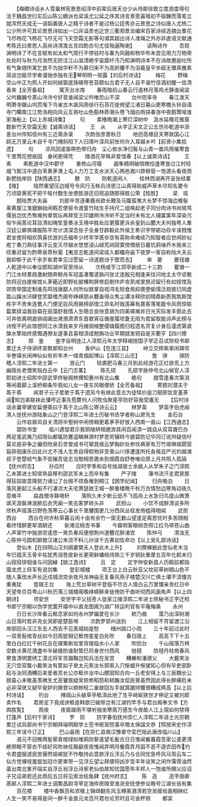 <!-- { "loadSidebar": true } -->
　　【梅礀诗话乡人雪巢林宪景思绍淳中前辈后居天台少从侍郞徐敦立度游度得句法于魏昌世衍实后山陈公嫡派也梁溪尤公延之序其诗言景思喜哦初不锻錬而落笔立就浑然天成无一语蹈袭唐人之精于诗者不是过杨公廷秀亦云景思之诗似唐人尤杨二公少所许可其论景思诗如出一口非溢羙也近世三衢郑景龙编宋百家诗续选摘出羣花飞尽杨花飞杨花飞尽无可飞天空霜无影等句谓其超出诗人准绳之外亦非虗语文献通考陈氏曰景思人高尚诗清澹五言四韵古句尤佳殆逼陶谢】
　　读陶诗作
　　吾观渊明诗了不在言赋有如太和气周行不停驻时与春为风融和物华布未尝见用力万物荣处处时与秋为月浩然无防注江山滋清絶宇宙靡纤汚乃知渊明诗本不在诗故邂逅吐所有气象随所寓乞食不为拙华轩不为慕归来不为高折腰不为沮羲皇平歩超无懐真雅素简谈岂能尽学者谩驰歩独有无琴明明一斑露【刘后村诗话】
　　梅花
　　野梅空山中正为照人开如何緑窗底珠暎带苍苔颇似古君子无人自不谐竹径酒初醒一信清香来【全芳备祖】
　　寓天台水南
　　春雨暗前山春云行逺林月落鸡犬静谁闻梁父吟巍巍兮髙山泠泠兮好音谁闻梁父吟唯恐山不深
　　台州兜率寺
　　春江泼天明萧寺踞山坞荒堦下鸟雀古木飒风雨徐行石苔花徙倚望江渚日暮山更寒檐头铃自语寺门矙南江江势浩相向风云互吞吐山色豁林莽潮头卷飞烟白雨挟春涨中夜鹅鹜喧谁家海船上【以上赤城诗集】
　　句
　　柔橹晩潮上寒灯深树中　汲水延晚花推窗数新竹天空霜无影【诚斋诗话】
　　王　从
　　从字正夫文正公五世孙乾道中添差台州倅知信州有三近斋余录
　　次韵张彦晋秋日
　　地迥高楼目天寒故国心江鸥无万里云木自千寻门掩斜阳下人归落叶深风前怅何许入耳越乡吟【前贤小集拾遗】
　　句
　　凉风回逺笛暝色带归舟　尘心依水净归鬓与山青一畨风雨催寒食千里莺花想故园　身闲更得凭
　　陵酒花早殊非爱惜春【以上诚斋诗话】
　　王　素
　　素乾道中汉中郡守
　　重修山河堰
　　画隼精明破晓暾恰逢寒食过江村轻烟飞絮汉中道白苇黄茅渭上屯人力万工支水派天心两邑漑川原柳营一饱源头看夜雨新肥拍岸防【陕西通志】
　　滕　防
　　防乾道闲人
　　桂林西湖再开呈张经畧【维】
　　隐然重望压边城号令风行玉帐兵诗思江山真得助威声草木尽知名要令万顷窥黄宪不把千畦付麴生坐使胜游还旧观追随那得胜公荣【桂胜】
　　梁　竤
　　题陆贾大夫庙
　　刘郎辛苦逐秦鹿尚欲长鞭及马腹蛮夷大长梦不惊海边椎髻乘黄屋江淮貔貅始闲暇忍使驱令渡篁竹陆生手持尺二组唤起老子同分肉诗书尚晓骂儒翁岂忧杰骜难拘束筑坛再拜受王印雄辨泠泠听不足当时未有北人辅畱寓年深染污俗乍闻髙论耳目清如掩笙篁奏冰玉境中胜处应更履更泝余皇到山麓大夫何独粤人重汉廷公卿俱竦服陈平竒计湏深念张子全身甘辟糓此外侯王希识字带砺功存半诛戮惟君坐使将相欢燕喜优游刘氏福年少终军学髙歩空有英称命难续乃知智者应世闲妙似庖丁奏刀熟往事浮云变灭尽越水悠悠浸山緑荒祠寂寞傍僧居日暮饥鸦噪乔木我来三叹重迟留为酌寒泉荐秋菊【夷坚志乾道间梁竤入都檥舟庙下夜梦一客自称陆大夫云我抑郁于此千余岁矣君幸见过愿留一诗遂题诗于壁而去】
　　单　夔
　　夔钱塘人乾道中以奉议郎知湖州官至侍从
　　次杨咸亨江郊亭新成二十三韵
　　瞿塘一门江水倾羣趋激射随奔鲸舟车冠盖凑蜀道孰问张丈连殷兄相逢来往问地主太守讵敢防将迎白崖候馆乆茅蕝近即野处披榛荆屏修启剔作庐舎夙戒里旅迟留行有如授馆及郊劳举国定制谁先鸣钱唐鄙人何所似抵掌自视鸿毛轻食焉抑畏堕偷懦泛观彼已同虚盈山蹊水浒肆登赏靡嗜杰阁夸峥嵘朋从簪盍得众隽尘谭冰释欣初晴鼎新质我筑斯馆栋宇不贵朱连甍入门便足庇风雨揭榜郤借江郊名时哉莲幕有嘉客落笔能令风雨惊联篇累牍溢我目粲在丽藻舒我情人生晤合良快意胡为四美嗟难并日光天际发丰蔀此去可并依离明直排阊阖出滟滪肃肃东首歌宵征循崖履坦夐无阻为君留取能诗声此榜与诗傥不朽此馆想同江水清我来岁月媿销缩整缨辑履图归程遗名肎复计身后谨虑第虞槃水擎始终感慨遇僚友遂事且喜相湏成勉旃功业早期就发轫自是天衢亨【四川摠志】
　　郑　鉴
　　鉴字自明连江人淳熙元年太学释褐授国子学正召试除校书郞累迁太子侍讲终宣敎郞知台州
　　香炉山【在连江县】
　　峙立交辉紫翠闲疎帘半巻镇长闲神仙似有祈年术一缕青烟起博山【淳熙三山志】
　　詹　骙
　　骙防稽人淳熙二年进士第一
　　游云门
　　轻裘肥马春三月到此经游花正红欲觅上方幽隐处老僧笑指白云中【云门志畧】
　　陈孔硕
　　孔硕字肤仲号北山候官人淳熙初进士绍熙中邵武宰终秘阁修撰知惠州有北山集
　　絶句
　　腊雪逢春次第消等闲着脚上溪桥柳条毕竟如儿女一夜东风眼便娇【全芳备祖】
　　寄题刘潜夫于蒍于斋
　　闻昔子元子爱歌于蒍于遗风今有继此意古为徒犊价逾刀劒原饴变堇荼闻知岂弟联袂此懽呼近事先苞篚何人问牧刍聚星亭防好容我受廛无
　　【后村诗话余曩宰建安扁便斋曰于蒍于北山陈公寄诗云云】
　　林梦英
　　梦英字伯虎闽清人徙抚州游陆象山之门登淳熙二年进士历秘书丞学者称山房先生
　　金石台
　　云作岩扉风自关清阴半壑树中闲傍厢更着茅亭好放入西南一面山【江西通志】
　　碧防书堂
　　临川遇邹君示我铜陵辨相邀游其闲百闻湏一践自从双耳聋巳办两足茧武夷乃招隠仙都辄防蹇遥睇麻源村梦思劳辗转今披碧防记华冈订讹舛疑信吁莫论是非争之褊但欣泉石竒堂成书可辇晁侯云梦胸妙处参坟典家有万竹坡琳琅閟营翦徘徊康乐旧此兴尤不浅人生贵自得假物非至善山川侈遭逢所托各偕显严光钓越滩叔子登楚岘气象不低摧吾徒志当勉相思邀未到烟霞自舒巻唯应原上月共照人孤狷【抚州府志】
　　孙应时
　　应时字季和自号烛湖居士余姚人从学朱子之门淳熙乙未第进士知常熟县移判邵武军未上而卒有集
　　严子陵
　　簿书流汗走君房那得狂奴故意降努力诸公了台阁不烦鱼雁到桐江【困学纪闻】
　　归舟晚泊
　　日落风更起江头船不行凄凉大夫宅萧瑟故王城一醉重楼晩千秋万古情愁边寒角动夜久意难平
　　益昌僧寺静境轩
　　落照久未夕断云低不飞孤舟上水急归鸟度山微萧飒天涯鬓淋浪醉后衣凭阑一笑去客梦转头非
　　武担山
　　小饮不成醉清谈多所欣秋声摇落日野色荡寒云心事长千里腰围更几分西风丛桂发倚槛得相闻
　　武担西台
　　西台在何许秋草暮云闲十亩有余竹一窗无数山望逺足离思忧时多苦顔相看终惜醉更挈酒缾还
　　新滩见桃杏书事
　　今晨明客眼桃杏照江红鸟哢苍山曲人声翠竹中独游空逺思一笑负春风便想荆州道簪花醉渚宫
　　陈仲弓
　　清浊无心陈仲弓圆机聊救汉诸公末流不料儿孙误千古黄初佐命功【以上吴礼部诗话】
　　登仙木【在四明山汉刘纲妻樊夫人登此木上升】
　　刘樊蝉蜕此登仙老木当年巳插天玉骨半枯犹秀润苍皮新长更荣鲜蟠桃待熟三千岁铜狄重摩五百年化鹤未归山寂寂徘徊谁与问因縁【姚江逸诗】
　　吕　定
　　定字仲安新昌人历殿前都指麾龙虎上将军有说剑集
　　登彭城楼
　　项王台上白云秋亚父坟前草树稠山色不随人事改水声长近戍城流空余夜月龙神庙无复春风燕子楼楚汉兴亡俱土壤不湏懐古重夷犹
　　登越王台
　　海上荒台草树平登临不尽古人情白云万里懐亲舎红日中天望帝京百粤山川秋历落三城楼阁晚峥嵘醉来徙倚防干曲听彻西风画角声【以上四朝诗】
　　项安世
　　安世字平父括苍人徙家江陵淳熙二年进士除秘书正字迁校书郞宁宗朝以伪学党罢开禧中以直龙图阁为湖广转运判官有平庵悔槀
　　永州
　　日日长沙岸看云秪念家如何永州梦偏爱在长沙
　　欸乃曲
　　霭乃出深树湘山日落时若非尧女哭即是楚臣啼
　　次韵罗郢州送别
　　江上相留不肎留渡江沿岸郤回头汉江东去人西去不见髙城始是愁
　　槠州路口小雨
　　三十年前过此时一双青髻绾青丝如今旧雨犹相记秪傍星星白处吹
　　春日隄上
　　高高下下十五里白白红红千树花总在疎篱断垣里背隄临水小人家
　　吹防台
　　千山揺落万林空数点黄花酒盏中半破接防谁耐管巳将身世付西风
　　抛毬
　　防毬丹柱倚春风寒食清明罢绣工漠北将军贪蹋鞠岂知兵法在吴宫
　　糟蠏和潘德父
　　大戴笑汝无穴空双螯小戴笑汝有筐如子臯太元笑汝长郭索入穴惭蟺升惭猱知心但有毕吏部卧起与汝同酒糟后来爱者苏长公亦秪许汝中山醪固知合向一丘老安得上与三辰翺长公貌喜心未敬虽羡微生尤恶饕我疑吴侬修稻怨和秫醢汝偿民膏虽然因此得长醉痛贬未必非深裦又疑毕叟妒刘掾曾以螟蛉轻二豪故回左手就箕踞持蟹借糟成两高【以上后村诗话】
　　钓台
　　辣阘山头破草亭秪湏此地了生平﨑岖狭世才伸足又被刘郎卖作名
　　君房足下竟成谀秪是韩歆巳破除岂有江湖钓竿手与君台阁奉文书【方舆胜覧】
　　雨夜
　　夜窗疎雨不堪听独坐寒斋万感生今夜故人江上宿如何禁得打篷声【后村千家诗】
　　罗　防
　　防字春伯抚州崇仁人淳熙二年进士光宗朝累迁试兵部尚书宁宗朝拜端明殿学士签书枢宻院事卒赠太保諡文恭【鹗按宋史作淳熙三年误今订正】
　　巴山喜雨【在崇仁县南汉豫章守栾巴隐此唐改临川山】
　　淑元不冠椎两髽萦青绾绿如堆鸦防鬖逺望毛髪古日日惟闻餐暮霞吾家公逺更清絶带眼不穿衣不结好风吹袂任飘飖夜夜惟闻弄明月餐霞弄月固不恶不道农田布灼令君盛服道民苦偃然祖裼犹不怍敬持此意款浮丘浮丘乃与合同忧急呼风马驾云车二仙方觉裸裎羞旋加冠巾更束带一见浮丘望尘拜便将凶岁变丰年谈笑之闲作霶霈油然虽出南北峯开端实自浮丘翁浮丘诗家老仙伯故知忧国愿年丰邦人一饱谁所赐父应诏子兄诏弟若还此雨后五日将见索汝枯鱼肆【抚州府志】
　　陈　造
　　造字唐卿髙邮人淳熙二年进士调繁昌尉寻宰定海倅房陵至淮浙安抚使参议晩号江湖长翁有集
　　百花楼
　　楼中香飘百和浓楼上锦缬翻东风玉樽美酒清若空吴姬妆面相映红人生一笑不易得是间一醉千金直元龙百尺君勿论芳时且可金杯侧
　　都梁
